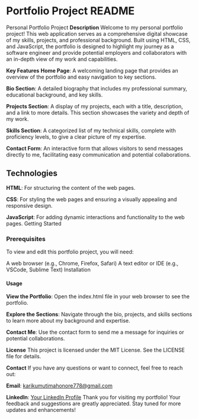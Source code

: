 # Portfolio Project README

Personal Portfolio Project
**Description**
Welcome to my personal portfolio project! This web application serves as a comprehensive digital showcase of my skills, projects, and professional background. Built using HTML, CSS, and JavaScript, the portfolio is designed to highlight my journey as a software engineer and provide potential employers and collaborators with an in-depth view of my work and capabilities.

**Key Features**
**Home Page**: A welcoming landing page that provides an overview of the portfolio and easy navigation to key sections.

**Bio Section**: A detailed biography that includes my professional summary, educational background, and key skills.

**Projects Section**: A display of my projects, each with a title, description, and a link to more details. This section showcases the variety and depth of my work.

**Skills Section**: A categorized list of my technical skills, complete with proficiency levels, to give a clear picture of my expertise.

**Contact Form**: An interactive form that allows visitors to send messages directly to me, facilitating easy communication and potential collaborations.

## Technologies

**HTML**: For structuring the content of the web pages.

**CSS**: For styling the web pages and ensuring a visually appealing and responsive design.

**JavaScript**: For adding dynamic interactions and functionality to the web pages.
Getting Started

### Prerequisites

To view and edit this portfolio project, you will need:

A web browser (e.g., Chrome, Firefox, Safari)
A text editor or IDE (e.g., VSCode, Sublime Text)
Installation

#### Usage

**View the Portfolio**: Open the index.html file in your web browser to see the portfolio.

**Explore the Sections**: Navigate through the bio, projects, and skills sections to learn more about my background and expertise.

**Contact Me**: Use the contact form to send me a message for inquiries or potential collaborations.

**License**
This project is licensed under the MIT License. See the LICENSE file for details.

**Contact**
If you have any questions or want to connect, feel free to reach out:

**Email**: <karikumutimahonore778@gmail.com>

**LinkedIn**: [Your LinkedIn Profile](https://www.linkedin.com/in/honore-karikumutima-504576247/)
Thank you for visiting my portfolio! Your feedback and suggestions are greatly appreciated. Stay tuned for more updates and enhancements!
